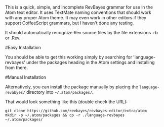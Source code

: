 This is a quick, simple, and incomplete RevBayes grammar for use in the Atom text editor. It uses TextMate naming conventions that should work with any proper Atom theme. It may even work in other editors if they support CoffeeScript grammars, but I haven't done any testing.

It should automatically recognize Rev source files by the file extensions .rb or .Rev.

#Easy Installation

You should be able to get this working simply by searching for 'language-revbayes' under the packages heading in the Atom settings and installing from there.

#Manual Installation

Alternatively, you can install the package manually by placing the `language-revabyes/` directory into `~/.atom/packages/`.

That would look something like this (double check the URL):
```
git clone https://github.com/revbayes/revbayes-editor/extra/atom
mkdir -p ~/.atom/packages && cp -r ./language-revbayes ~/.atom/packages/
```
